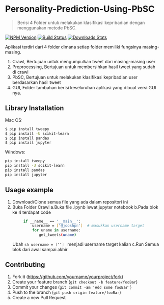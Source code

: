 # Personality-Prediction-Using-PbSC

> Berisi 4 Folder untuk melakukan klasifikasi kepribadian dengan menggunakan metode PbSC.

[![NPM Version][npm-image]][npm-url]
[![Build Status][travis-image]][travis-url]
[![Downloads Stats][npm-downloads]][npm-url]

Aplikasi terdiri dari 4 folder dimana setiap folder memiliki fungsinya masing-masing.
1. Crawl, Bertujuan untuk mengumpulkan tweet dari masing-masing user
2. Preprocessing, Bertujuan untuk membersihkan hasil tweet yang sudah di crawl
3. PbSC, Bertujuan untuk melakukan klasifikasi kepribadian user berdasarkan hasil tweet
4. GUI, Folder tambahan berisi keseluruhan aplikasi yang dibuat versi GUI nya.

## Library Installation

Mac OS:

```sh
$ pip install tweepy
$ pip install -U scikit-learn
$ pip install pandas
$ pip install jupyter
```

Windows:

```sh
pip install tweepy
pip install -U scikit-learn
pip install pandas
pip install jupyter
```

## Usage example

1. Download/Clone semua file yang ada dalam repositori ini
2. Buka Folder Crawl
   a.Buka file .ipynb lewat jupyter notebook
   b.Pada blok ke 4 terdapat code
   ```sh
        if __name__ == '__main__':
            username = ['@jooshpn']  # masukkan username target
            for uname in username:
               get_tweets(uname)
   ```
   Ubah ```sh username = [''] ``` menjadi username target kalian
   c.Run Semua blok dari awal sampai akhir

## Contributing

1. Fork it (<https://github.com/yourname/yourproject/fork>)
2. Create your feature branch (`git checkout -b feature/fooBar`)
3. Commit your changes (`git commit -am 'Add some fooBar'`)
4. Push to the branch (`git push origin feature/fooBar`)
5. Create a new Pull Request

<!-- Markdown link & img dfn's -->
[npm-image]: https://img.shields.io/npm/v/datadog-metrics.svg?style=flat-square
[npm-url]: https://npmjs.org/package/datadog-metrics
[npm-downloads]: https://img.shields.io/npm/dm/datadog-metrics.svg?style=flat-square
[travis-image]: https://img.shields.io/travis/dbader/node-datadog-metrics/master.svg?style=flat-square
[travis-url]: https://travis-ci.org/dbader/node-datadog-metrics
[wiki]: https://github.com/yourname/yourproject/wiki
